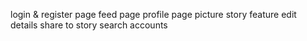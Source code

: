 login & register page
feed page
profile page
picture
story feature 
edit details
share to story
search accounts